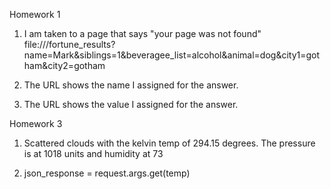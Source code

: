 Homework 1
1. I am taken to a page that says "your page was not found" file:///fortune_results?name=Mark&siblings=1&beveragee_list=alcohol&animal=dog&city1=gotham&city2=gotham

2. The URL shows the name I assigned for the answer.

3. The URL shows the value I assigned for the answer.

Homework 3
1. Scattered clouds with the kelvin temp of 294.15 degrees. The pressure is at 1018 units and humidity at 73

2. json_response = request.args.get(temp)
